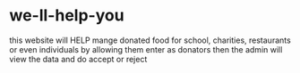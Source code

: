 # we-ll-help-you
this website will HELP mange donated food for school, charities, restaurants or even individuals by allowing them enter as donators then the admin will view the data and do accept or reject
